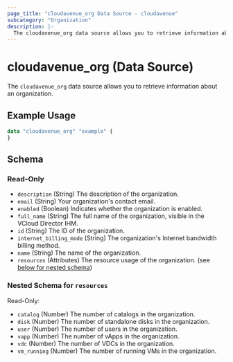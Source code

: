 ```yaml
---
page_title: "cloudavenue_org Data Source - cloudavenue"
subcategory: "Organization"
description: |-
  The cloudavenue_org data source allows you to retrieve information about an organization.
---
```


# cloudavenue_org (Data Source)

The `cloudavenue_org` data source allows you to retrieve information about an organization.

## Example Usage

```terraform
data "cloudavenue_org" "example" {
}
```

<!-- schema generated by tfplugindocs -->
## Schema

### Read-Only

- `description` (String) The description of the organization.
- `email` (String) Your organization's contact email.
- `enabled` (Boolean) Indicates whether the organization is enabled.
- `full_name` (String) The full name of the organization, visible in the VCloud Director IHM.
- `id` (String) The ID of the organization.
- `internet_billing_mode` (String) The organization's Internet bandwidth billing method.
- `name` (String) The name of the organization.
- `resources` (Attributes) The resource usage of the organization. (see [below for nested schema](#nestedatt--resources))

<a id="nestedatt--resources"></a>
### Nested Schema for `resources`

Read-Only:

- `catalog` (Number) The number of catalogs in the organization.
- `disk` (Number) The number of standalone disks in the organization.
- `user` (Number) The number of users in the organization.
- `vapp` (Number) The number of vApps in the organization.
- `vdc` (Number) The number of VDCs in the organization.
- `vm_running` (Number) The number of running VMs in the organization.

